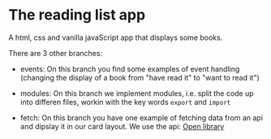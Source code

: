 # The reading list app

A html, css and vanilla javaScript app that displays some books. 

There are 3 other branches: 

- events: On this branch you find some examples of event handling (changing the display of a book from "have read it" to "want to read it")

- modules: On this branch we implement modules, i.e. split the code up into differen files, workin with the key words `export` and `import`

- fetch: On this branch you have one example of fetching data from an api and dipslay it in our card layout. We use the api: [Open library](https://openlibrary.org/developers/api)